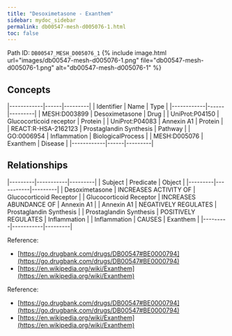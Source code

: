 ```yaml
---
title: "Desoximetasone - Exanthem"
sidebar: mydoc_sidebar
permalink: db00547-mesh-d005076-1.html
toc: false 
---
```



Path ID: `DB00547_MESH_D005076_1`
{% include image.html url="images/db00547-mesh-d005076-1.png" file="db00547-mesh-d005076-1.png" alt="db00547-mesh-d005076-1" %}

## Concepts

|------------|------|---------|
| Identifier | Name | Type    |
|------------|------|---------|
| MESH:D003899 | Desoximetasone | Drug |
| UniProt:P04150 | Glucocorticoid receptor | Protein |
| UniProt:P04083 | Annexin A1 | Protein |
| REACT:R-HSA-2162123 | Prostaglandin Synthesis | Pathway |
| GO:0006954 | Inflammation | BiologicalProcess |
| MESH:D005076 | Exanthem | Disease |
|------------|------|---------|

## Relationships

|---------|-----------|---------|
| Subject | Predicate | Object  |
|---------|-----------|---------|
| Desoximetasone | INCREASES ACTIVITY OF | Glucocorticoid Receptor |
| Glucocorticoid Receptor | INCREASES ABUNDANCE OF | Annexin A1 |
| Annexin A1 | NEGATIVELY REGULATES | Prostaglandin Synthesis |
| Prostaglandin Synthesis | POSITIVELY REGULATES | Inflammation |
| Inflammation | CAUSES | Exanthem |
|---------|-----------|---------|

Reference: 
  - [https://go.drugbank.com/drugs/DB00547#BE0000794](https://go.drugbank.com/drugs/DB00547#BE0000794)
  - [https://en.wikipedia.org/wiki/Exanthem](https://en.wikipedia.org/wiki/Exanthem)

Reference: 
  - [https://go.drugbank.com/drugs/DB00547#BE0000794](https://go.drugbank.com/drugs/DB00547#BE0000794)
  - [https://en.wikipedia.org/wiki/Exanthem](https://en.wikipedia.org/wiki/Exanthem)
